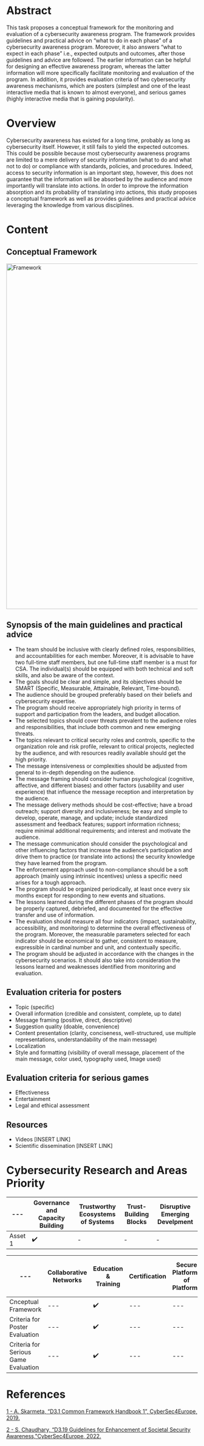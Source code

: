 # Abstract
This task proposes a conceptual framework for the monitoring and evaluation of a cybersecurity awareness program. The framework provides guidelines and practical advice on “what to do in each phase” of a cybersecurity awareness program. Moreover, it also answers “what to expect in each phase” i.e., expected outputs and outcomes, after those guidelines and advice are followed. The earlier information can be helpful for designing an effective awareness program, whereas the latter information will more specifically facilitate monitoring and evaluation of the program. In addition, it provides evaluation criteria of two cybersecurity awareness mechanisms, which are posters (simplest and one of the least interactive media that is known to almost everyone), and serious games (highly interactive media that is gaining popularity). 
# Overview
Cybersecurity awareness has existed for a long time, probably as long as cybersecurity itself. However, it still fails to yield the expected outcomes. This could be possible because most cybersecurity awareness programs are limited to a mere delivery of security information (what to do and what not to do) or compliance with standards, policies, and procedures. Indeed, access to security information is an important step, however, this does not guarantee that the information will be absorbed by the audience and more importantly will translate into actions. In order to improve the information absorption and its probability of translating into actions, this study proposes a conceptual framework as well as provides guidelines and practical advice leveraging the knowledge from various disciplines. 

# Content
## Conceptual Framework
<img width="907" alt="Framework" src="https://user-images.githubusercontent.com/95473353/159512883-4dac109a-e7bb-4451-89ad-f14194525374.png">

## Synopsis of the main guidelines and practical advice 
*	The team should be inclusive with clearly defined roles, responsibilities, and accountabilities for each member. Moreover, it is advisable to have two full-time staff members, but one full-time staff member is a must for CSA. The individual(s) should be equipped with both technical and soft skills, and also be aware of the context. 
*	The goals should be clear and simple, and its objectives should be SMART (Specific, Measurable, Attainable, Relevant, Time-bound).
*	The audience should be grouped preferably based on their beliefs and cybersecurity expertise.
*	The program should receive appropriately high priority in terms of support and participation from the leaders, and budget allocation. 
*	The selected topics should cover threats prevalent to the audience roles and responsibilities, that include both common and new emerging threats. 
*	The topics relevant to critical security roles and controls, specific to the organization role and risk profile, relevant to critical projects, neglected by the audience, and with resources readily available should get the high priority. 
*	The message intensiveness or complexities should be adjusted from general to in-depth depending on the audience. 
*	The message framing should consider human psychological (cognitive, affective, and different biases) and other factors (usability and user experience) that influence the message reception and interpretation by the audience. 
*	The message delivery methods should be cost-effective; have a broad outreach; support diversity and inclusiveness; be easy and simple to develop, operate, manage, and update; include standardized assessment and feedback features; support information richness; require minimal additional requirements; and interest and motivate the audience. 
*	The message communication should consider the psychological and other influencing factors that increase the audience’s participation and drive them to practice (or translate into actions) the security knowledge they have learned from the program. 
*	The enforcement approach used to non-compliance should be a soft approach (mainly using intrinsic incentives) unless a specific need arises for a tough approach.  
*	The program should be organized periodically, at least once every six months except for responding to new events and situations.
*	The lessons learned during the different phases of the program should be properly captured, debriefed, and documented for the effective transfer and use of information.
*	The evaluation should measure all four indicators (impact, sustainability, accessibility, and monitoring) to determine the overall effectiveness of the program. Moreover, the measurable parameters selected for each indicator should be economical to gather, consistent to measure, expressible in cardinal number and unit, and contextually specific. 
*	The program should be adjusted in accordance with the changes in the cybersecurity scenarios. It should also take into consideration the lessons learned and weaknesses identified from monitoring and evaluation.

## Evaluation criteria for posters
*	Topic (specific)
*	Overall information (credible and consistent, complete, up to date)
*	Message framing (positive, direct, descriptive)
*	Suggestion quality (doable, convenience)
*	Content presentation (clarity, conciseness, well-structured, use multiple representations, understandability of the main message)
*	Localization
*	Style and formatting (visibility of overall message, placement of the main message, color used, typography used, Image used)

## Evaluation criteria for serious games
*	Effectiveness
*	Entertainment
*	Legal and ethical assessment

## Resources
* Videos
[INSERT LINK]
* Scientific dissemination
[INSERT LINK]
 
# Cybersecurity Research and Areas Priority
--- | Governance and Capacity Building | Trustworthy Ecosystems of Systems | Trust-Building Blocks | Disruptive Emerging Develpment
--- | --- | --- | --- | ---
Asset 1 | :heavy_check_mark: | - |  - | - 

<p></p>

--- | Collaborative Networks| Education & Training | Certification | Secure Platforms of Platforms | infrastructure Protection | Holistic Data Protection | AI-based Security | Systems Security & Security Lifetime Management | Secure Architectures for Next Generation Communication | Secure Quantum Technologies | Secure AI Systems | Personalized Privacy Protection
--- | --- | --- | ---  | --- | --- | --- | --- | --- | --- | --- | --- | --- 
Cnceptual Framework | --- | :heavy_check_mark: | --- | --- | --- | --- | --- | --- | --- | --- | --- | --- 
Criteria for Poster Evaluation | --- | :heavy_check_mark: | --- | --- | --- | --- | --- | --- | --- | --- | --- | --- 
Criteria for Serious Game Evaluation | --- | :heavy_check_mark: | --- | --- | --- | --- | --- | --- | --- | --- | --- | --- 



# References
[1 - A. Skarmeta, “D3.1 Common Framework Handbook 1”, CyberSec4Europe, 2019.](https://cybersec4europe.eu/wp-content/uploads/2020/06/D3.1-Handbook-v2.0-submitted-1.pdf)

[2 - S. Chaudhary, “D3.19 Guidelines for Enhancement of Societal Security Awareness,"CyberSec4Europe, 2022.]()






